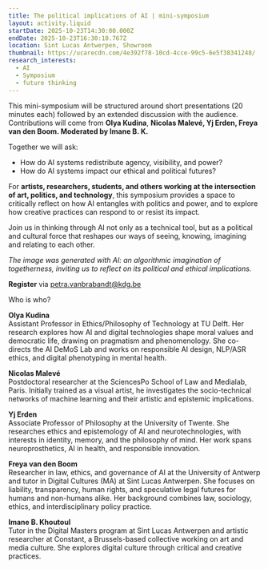 ```yaml
---
title: The political implications of AI | mini-symposium
layout: activity.liquid
startDate: 2025-10-23T14:30:00.000Z
endDate: 2025-10-23T16:30:10.767Z
location: Sint Lucas Antwerpen, Showroom
thumbnail: https://ucarecdn.com/4e392f78-10cd-4cce-99c5-6e5f38341248/
research_interests:
  - AI
  - Symposium
  - future thinking
---
```

This mini-symposium will be structured around short presentations (20 minutes each) followed by an extended discussion with the audience. Contributions will come from **Olya Kudina**, **Nicolas Malevé, Yj Erden, Freya van den Boom. Moderated by Imane B. K.**

Together we will ask:

* How do AI systems redistribute agency, visibility, and power?
* How do AI systems impact our ethical and political futures?

For **artists, researchers, students, and others working at the intersection of art, politics, and technology**, this symposium provides a space to critically reflect on how AI entangles with politics and power, and to explore how creative practices can respond to or resist its impact.

Join us in thinking through AI not only as a technical tool, but as a political and cultural force that reshapes our ways of seeing, knowing, imagining and relating to each other. 

*The image was generated with AI: an algorithmic imagination of togetherness, inviting us to reflect on its political and ethical implications.*

**R﻿egister** via petra.vanbrabandt@kdg.be

W﻿ho is who?

**Olya Kudina**\
Assistant Professor in Ethics/Philosophy of Technology at TU Delft. Her research explores how AI and digital technologies shape moral values and democratic life, drawing on pragmatism and phenomenology. She co-directs the AI DeMoS Lab and works on responsible AI design, NLP/ASR ethics, and digital phenotyping in mental health.

**Nicolas Malevé**\
Postdoctoral researcher at the SciencesPo School of Law and Medialab, Paris. Initially trained as a visual artist, he investigates the socio-technical networks of machine learning and their artistic and epistemic implications. 

**Yj Erden**\
Associate Professor of Philosophy at the University of Twente. She researches ethics and epistemology of AI and neurotechnologies, with interests in identity, memory, and the philosophy of mind. Her work spans neuroprosthetics, AI in health, and responsible innovation.

**Freya van den Boom**\
Researcher in law, ethics, and governance of AI at the University of Antwerp and tutor in Digital Cultures (MA) at Sint Lucas Antwerpen. She focuses on liability, transparency, human rights, and speculative legal futures for humans and non-humans alike. Her background combines law, sociology, ethics, and interdisciplinary policy practice.

**Imane B. Khoutoul**\
Tutor in the Digital Masters program at Sint Lucas Antwerpen and artistic researcher at Constant, a Brussels-based collective working on art and media culture. She explores digital culture through critical and creative practices.